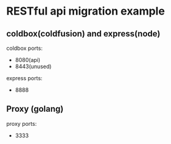 # RESTful api migration example
## coldbox(coldfusion) and express(node)

coldbox ports:
- 8080(api)
- 8443(unused)

express ports:
- 8888

## Proxy (golang)

proxy ports:
- 3333